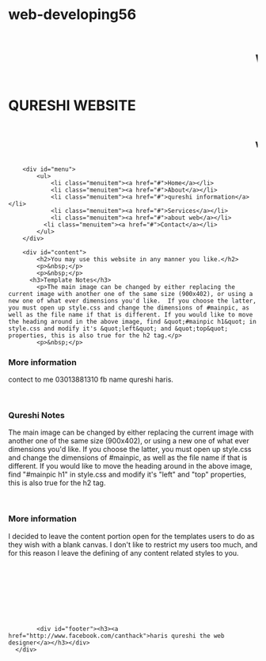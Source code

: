 # web-developing56
<!DOCTYPE html PUBLIC "-//W3C//DTD XHTML 1.0 Transitional//EN" "http://www.w3.org/TR/xhtml1/DTD/xhtml1-transitional.dtd">
<html xmlns="http://www.w3.org/1999/xhtml">
<head>

<meta http-equiv="Content-Type" content="text/html; charset=utf-8" />
<link rel="stylesheet" type="text/css" href="style.css" />
<title>qureshi teample</title>
</head>

<body>
<marquee><h1>WEB DEVELOPED BY HARIS QURESHI BSCS 4TH</h1></marquee>
<div id="container">
		<div id="mainpic">
        	<h1>QURESHI <span class="lightblue">WEBSITE</span></h1>
            <marquee><h2>web by qureshi haris</h2></marquee>
        </div>   
        
        <div id="menu">
        	<ul>
            	<li class="menuitem"><a href="#">Home</a></li>
                <li class="menuitem"><a href="#">About</a></li>
                <li class="menuitem"><a href="#">qureshi information</a></li>
                <li class="menuitem"><a href="#">Services</a></li>
                <li class="menuitem"><a href="#">about web</a></li>
              <li class="menuitem"><a href="#">Contact</a></li>
            </ul>
        </div>
        
		<div id="content">
        	<h2>You may use this website in any manner you like.</h2>
        	<p>&nbsp;</p>
           	<p>&nbsp;</p>
       	  <h3>Template Notes</h3>
        	<p>The main image can be changed by either replacing the current image with another one of the same size (900x402), or using a new one of what ever dimensions you'd like.  If you choose the latter, you must open up style.css and change the dimensions of #mainpic, as well as the file name if that is different. If you would like to move the heading around in the above image, find &quot;#mainpic h1&quot; in style.css and modify it's &quot;left&quot; and &quot;top&quot; properties, this is also true for the h2 tag.</p>
        	<p>&nbsp;</p>
<h3>More information</h3>
        	<p>contect to me 03013881310 fb name qureshi haris.</p>
        	<p>&nbsp;</p>
        	<h3>Qureshi Notes</h3>
            <p>The main image can be changed by either replacing the current image with another one of the same size (900x402), or using a new one of what ever dimensions you'd like.  If you choose the latter, you must open up style.css and change the dimensions of #mainpic, as well as the file name if that is different. If you would like to move the heading around in the above image, find &quot;#mainpic h1&quot; in style.css and modify it's &quot;left&quot; and &quot;top&quot; properties, this is also true for the h2 tag.</p>
            <p>&nbsp;</p>
        	<h3>More information</h3>
            <p>I decided to leave the content portion open for the templates users to do as they wish with a blank canvas. I don't like to restrict my users too much, and for this reason I leave the defining of any content related styles to you.</p>
            <p>&nbsp;</p>
        	<p>&nbsp;</p>
        	<p>&nbsp;</p>
<p>&nbsp;</p>
            
            <div id="footer"><h3><a href="http://www.facebook.com/canthack">haris qureshi the web designer</a></h3></div>
      </div>
   </div>
</body>
</html>

